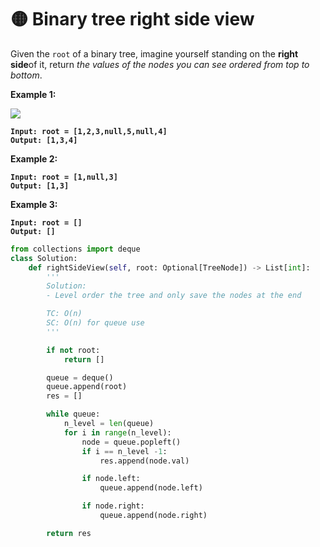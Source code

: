 # 🟡 Binary tree right side view

Given the `root` of a binary tree, imagine yourself standing on the **right side**of it, return _the values of the nodes you can see ordered from top to bottom_.

&#x20;

**Example 1:**

![](https://assets.leetcode.com/uploads/2021/02/14/tree.jpg)

<pre><code><strong>Input: root = [1,2,3,null,5,null,4]
</strong><strong>Output: [1,3,4]
</strong></code></pre>

**Example 2:**

<pre><code><strong>Input: root = [1,null,3]
</strong><strong>Output: [1,3]
</strong></code></pre>

**Example 3:**

<pre><code><strong>Input: root = []
</strong><strong>Output: []
</strong></code></pre>

```python
from collections import deque
class Solution:
    def rightSideView(self, root: Optional[TreeNode]) -> List[int]:
        '''
        Solution: 
        - Level order the tree and only save the nodes at the end

        TC: O(n)
        SC: O(n) for queue use
        '''

        if not root:
            return []

        queue = deque()
        queue.append(root)
        res = []

        while queue:
            n_level = len(queue)
            for i in range(n_level):
                node = queue.popleft()
                if i == n_level -1:
                    res.append(node.val)

                if node.left:
                    queue.append(node.left)

                if node.right:
                    queue.append(node.right)

        return res
```
